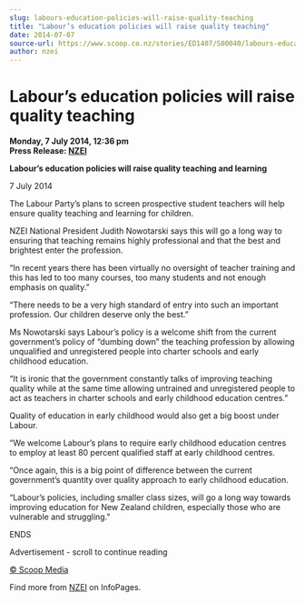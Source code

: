 ```yaml
---
slug: labours-education-policies-will-raise-quality-teaching
title: "Labour’s education policies will raise quality teaching"
date: 2014-07-07
source-url: https://www.scoop.co.nz/stories/ED1407/S00040/labours-education-policies-will-raise-quality-teaching.htm
author: nzei
---
```

Labour’s education policies will raise quality teaching
=======================================================

**Monday, 7 July 2014, 12:36 pm**  
**Press Release: [NZEI](https://info.scoop.co.nz/NZEI)**

**Labour’s education policies will raise quality teaching and learning**

7 July 2014

The Labour Party’s plans to screen prospective student teachers will help ensure quality teaching and learning for children.

NZEI National President Judith Nowotarski says this will go a long way to ensuring that teaching remains highly professional and that the best and brightest enter the profession.

“In recent years there has been virtually no oversight of teacher training and this has led to too many courses, too many students and not enough emphasis on quality.”

“There needs to be a very high standard of entry into such an important profession. Our children deserve only the best.”

Ms Nowotarski says Labour’s policy is a welcome shift from the current government’s policy of “dumbing down” the teaching profession by allowing unqualified and unregistered people into charter schools and early childhood education.

“It is ironic that the government constantly talks of improving teaching quality while at the same time allowing untrained and unregistered people to act as teachers in charter schools and early childhood education centres.”

Quality of education in early childhood would also get a big boost under Labour.

“We welcome Labour’s plans to require early childhood education centres to employ at least 80 percent qualified staff at early childhood centres.

“Once again, this is a big point of difference between the current government’s quantity over quality approach to early childhood education.

“Labour’s policies, including smaller class sizes, will go a long way towards improving education for New Zealand children, especially those who are vulnerable and struggling."

ENDS

Advertisement - scroll to continue reading





[© Scoop Media](http://www.scoop.co.nz/about/terms.html)

Find more from [NZEI](https://info.scoop.co.nz/NZEI) on InfoPages.